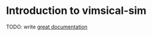 # Introduction to vimsical-sim

TODO: write [great documentation](http://jacobian.org/writing/what-to-write/)

